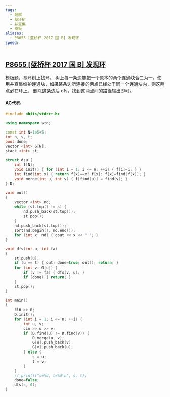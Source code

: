 ```yaml
---
tags:
  - 题解
  - 基环树
  - 并查集
  - 模板
aliases:
  - P8655 [蓝桥杯 2017 国 B] 发现环
speed:
---
```

## [P8655 \[蓝桥杯 2017 国 B\] 发现环](https://www.luogu.com.cn/problem/P8655)

模板题，基环树上找环。
树上每一条边能把一个原本的两个连通块合二为一。使用并查集维护连通块，如果某条边所连接的两点已经处于同一个连通块内，则这两点必在环上。
删除这条边后 dfs，找到这两点间的路径输出即可。

#### [AC代码](https://www.luogu.com.cn/record/177597460)

```cpp
#include <bits/stdc++.h>

using namespace std;

const int N=1e5+5;
int n, s, t;
bool done;
vector <int> G[N];
stack <int> st;

struct dsu {
    int f[N];
    void init() { for (int i = 1; i <= n; ++i) { f[i]=i; } } 
    int find(int x) { return f[x]==x? f[x]: f[x]=find(f[x]); }
    void merge(int u, int v) { f[find(u)] = find(v); }
} D;

void out()
{
    vector <int> nd;
    while (st.top() != s) {
        nd.push_back(st.top());
        st.pop();
    }
    nd.push_back(st.top());
    sort(nd.begin(), nd.end());
    for (int x: nd) { cout << x << " "; }
}

void dfs(int u, int fa)
{
    st.push(u);
    if (u == t) { out; done=true; out(); return; }
    for (int v: G[u]) {
        if (v != fa) { dfs(v, u); }
        if (done) { return; }
    }
    st.pop();
}

int main()
{
    cin >> n;
    D.init();
    for (int i = 1; i <= n; ++i) {
        int u, v;
        cin >> u >> v;
        if (D.find(u) != D.find(v)) {
            D.merge(u, v);
            G[u].push_back(v);
            G[v].push_back(u);
        } else {
            s = u;
            t = v;
        }
    }
    // printf("s=%d, t=%d\n", s, t);
    done=false;
    dfs(s, 0);
}
```
